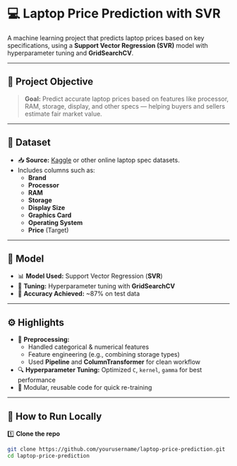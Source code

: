 # 💻 Laptop Price Prediction with SVR

A machine learning project that predicts laptop prices based on key specifications, using a **Support Vector Regression (SVR)** model with hyperparameter tuning and **GridSearchCV**.

---

## 📌 Project Objective

> **Goal:** Predict accurate laptop prices based on features like processor, RAM, storage, display, and other specs — helping buyers and sellers estimate fair market value.

---

## 📂 Dataset

- 📥 **Source:** [Kaggle](https://www.kaggle.com/) or other online laptop spec datasets.
- Includes columns such as:
  - **Brand**
  - **Processor**
  - **RAM**
  - **Storage**
  - **Display Size**
  - **Graphics Card**
  - **Operating System**
  - **Price** (Target)

---

## 🧩 Model

- 📊 **Model Used:** Support Vector Regression (**SVR**)
- 🧪 **Tuning:** Hyperparameter tuning with **GridSearchCV**
- 🎯 **Accuracy Achieved:** ~87% on test data

---

## ⚙️ Highlights

- 📌 **Preprocessing:** 
  - Handled categorical & numerical features
  - Feature engineering (e.g., combining storage types)
  - Used **Pipeline** and **ColumnTransformer** for clean workflow
- 🔍 **Hyperparameter Tuning:** Optimized `C`, `kernel`, `gamma` for best performance
- 🧩 Modular, reusable code for quick re-training

---

## 🚀 How to Run Locally

1️⃣ **Clone the repo**
```bash
git clone https://github.com/yourusername/laptop-price-prediction.git
cd laptop-price-prediction
